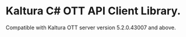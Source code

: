 # Kaltura C# OTT API Client Library.
Compatible with Kaltura OTT server version 5.2.0.43007 and above.
